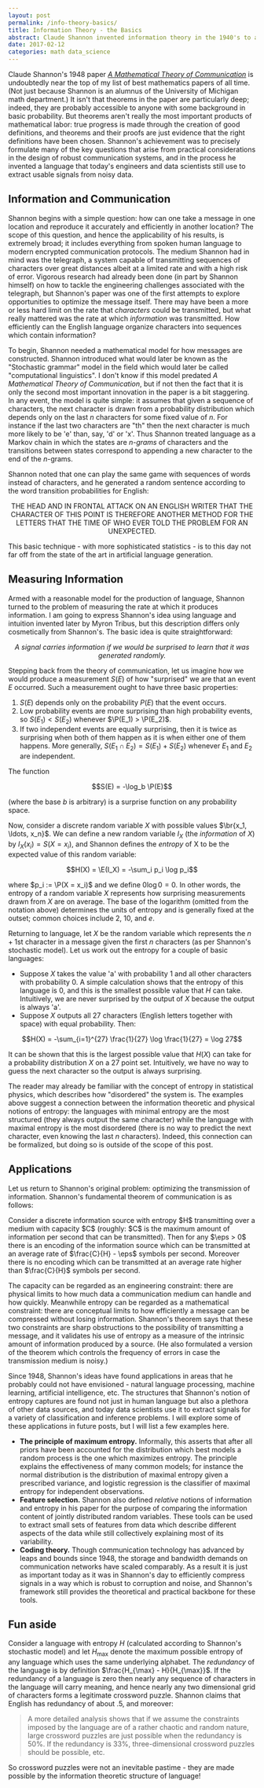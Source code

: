 ```yaml
---
layout: post
permalink: /info-theory-basics/
title: Information Theory - the Basics
abstract: Claude Shannon invented information theory in the 1940's to answer practical questions about the design of communication systems.  Today it is part of the foundation of computational linguistics and machine learning, as well as the theory of dynamical systems and the very idea of computation itself.
date: 2017-02-12
categories: math data_science
---
```


Claude Shannon's 1948 paper [*A Mathematical Theory of Communication*][1] is undoubtedly near the top of my list of best mathematics papers of all time.  (Not just because Shannon is an alumnus of the University of Michigan math department.)  It isn't that theorems in the paper are particularly deep; indeed, they are probably accessible to anyone with some background in basic probability.  But theorems aren't really the most important products of mathematical labor: true progress is made through the creation of good definitions, and theorems and their proofs are just evidence that the right definitions have been chosen.  Shannon's achievement was to precisely formulate many of the key questions that arise from practical considerations in the design of robust communication systems, and in the process he invented a language that today's engineers and data scientists still use to extract usable signals from noisy data.

## Information and Communication
Shannon begins with a simple question: how can one take a message in one location and reproduce it accurately and efficiently in another location?  The scope of this question, and hence the applicability of his results, is extremely broad; it includes everything from spoken human language to modern encrypted communication protocols.  The medium Shannon had in mind was the telegraph, a system capable of transmitting sequences of characters over great distances albeit at a limited rate and with a high risk of error.  Vigorous research had already been done (in part by Shannon himself) on how to tackle the engineering challenges associated with the telegraph, but Shannon's paper was one of the first attempts to explore opportunities to optimize the message itself.  There may have been a more or less hard limit on the rate that *characters* could be transmitted, but what really mattered was the rate at which *information* was transmitted.  How efficiently can the English language organize characters into sequences which contain information?

To begin, Shannon needed a mathematical model for how messages are constructed.  Shannon introduced what would later be known as the "Stochastic grammar" model in the field which would later be called "computational linguistics".  I don't know if this model predated *A Mathematical Theory of Communication*, but if not then the fact that it is only the second most important innovation in the paper is a bit staggering.  In any event, the model is quite simple: it assumes that given a sequence of characters, the next character is drawn from a probability distribution which depends only on the last $n$ characters for some fixed value of $n$.  For instance if the last two characters are "th" then the next character is much more likely to be 'e' than, say, 'd' or 'x'.  Thus Shannon treated language as a Markov chain in which the states are *$n$-grams* of characters and the transitions between states correspond to appending a new character to the end of the $n$-grams.

Shannon noted that one can play the same game with sequences of words instead of characters, and he generated a random sentence according to the word transition probabilities for English:

<center><p>
THE HEAD AND IN FRONTAL ATTACK ON AN ENGLISH WRITER THAT THE CHARACTER OF THIS POINT IS THEREFORE ANOTHER METHOD FOR THE LETTERS THAT THE TIME OF WHO EVER TOLD THE PROBLEM FOR AN UNEXPECTED.
</p></center>

This basic technique - with more sophisticated statistics - is to this day not far off from the state of the art in artificial language generation.

## Measuring Information
Armed with a reasonable model for the production of language, Shannon turned to the problem of measuring the rate at which it produces information.  I am going to express Shannon's idea using language and intuition invented later by Myron Tribus, but this description differs only cosmetically from Shannon's.  The basic idea is quite straightforward:

<center>
<p><em>A signal carries information if we would be surprised to learn that it was generated randomly.</em></p>
</center>

Stepping back from the theory of communication, let us imagine how we would produce a measurement $S(E)$ of how "surprised" we are that an event $E$ occurred.  Such a measurement ought to have three basic properties:

1. $S(E)$ depends only on the probability $P(E)$ that the event occurs.
2. Low probability events are more surprising than high probability events, so $S(E_1) < S(E_2)$ whenever $\P(E_1) > \P(E_2)$.
3. If two independent events are equally surprising, then it is twice as surprising when both of them happen as it is when either one of them happens.  More generally, $S(E_1 \cap E_2) = S(E_1) + S(E_2)$ whenever $E_1$ and $E_2$ are independent.

<div class="proposition">
The function

$$S(E) = -\log_b \P(E)$$

(where the base $b$ is arbitrary) is a surprise function on any probability space.
</div>

Now, consider a discrete random variable $X$ with possible values $\br{x_1, \ldots, x_n\}$.  We can define a new random variable $I_X$ (the *information* of $X$) by $I_X(x_i) = S(X = x_i)$, and Shannon defines the *entropy* of X to be the expected value of this random variable:

$$H(X) = \E(I_X) = -\sum_i p_i \log p_i$$

where $p_i := \P(X = x_i)$ and we define $0 \log 0 = 0$.  In other words, the entropy of a random variable $X$ represents how surprising measurements drawn from $X$ are on average.  The base of the logarithm (omitted from the notation above) determines the units of entropy and is generally fixed at the outset; common choices include $2$, $10$, and $e$.

Returning to language, let $X$ be the random variable which represents the $n+1$st character in a message given the first $n$ characters (as per Shannon's stochastic model).  Let us work out the entropy for a couple of basic languages:

* Suppose $X$ takes the value 'a' with probability $1$ and all other characters with probability $0$.  A simple calculation shows that the entropy of this language is $0$, and this is the smallest possible value that $H$ can take.  Intuitively, we are never surprised by the output of $X$ because the output is always 'a'.
* Suppose $X$ outputs all 27 characters (English letters together with space) with equal probability.  Then:

$$H(X) = -\sum_{i=1}^{27} \frac{1}{27} \log \frac{1}{27} = \log 27$$

It can be shown that this is the largest possible value that $H(X)$ can take for a probability distribution $X$ on a $27$ point set.  Intuitively, we have no way to guess the next character so the output is always surprising.

The reader may already be familiar with the concept of entropy in statistical physics, which describes how "disordered" the system is.  The examples above suggest a connection between the information theoretic and physical notions of entropy: the languages with minimal entropy are the most structured (they always output the same character) while the language with maximal entropy is the most disordered (there is no way to predict the next character, even knowing the last $n$ characters).  Indeed, this connection can be formalized, but doing so is outside of the scope of this post.

## Applications
Let us return to Shannon's original problem: optimizing the transmission of information.  Shannon's fundamental theorem of communication is as follows:

<div class="theorem">
Consider a discrete information source with entropy $H$ transmitting over a medium with capacity $C$ (roughly: $C$ is the maximum amount of information per second that can be transmitted).  Then for any $\eps > 0$ there is an encoding of the information source which can be transmitted at an average rate of $\frac{C}{H} - \eps$ symbols per second.  Moreover there is no encoding which can be transmitted at an average rate higher than $\frac{C}{H}$ symbols per second.
</div>

The capacity can be regarded as an engineering constraint: there are physical limits to how much data a communication medium can handle and how quickly.  Meanwhile entropy can be regarded as a mathematical constraint: there are conceptual limits to how efficiently a message can be compressed without losing information.  Shannon's theorem says that these two constraints are sharp obstructions to the possibility of transmitting a message, and it validates his use of entropy as a measure of the intrinsic amount of information produced by a source.  (He also formulated a version of the theorem which controls the frequency of errors in case the transmission medium is noisy.)

Since 1948, Shannon's ideas have found applications in areas that he probably could not have envisioned - natural language processing, machine learning, artificial intelligence, etc.  The structures that Shannon's notion of entropy captures are found not just in human language but also a plethora of other data sources, and today data scientists use it to extract signals for a variety of classification and inference problems.  I will explore some of these applications in future posts, but I will list a few examples here.

* **The principle of maximum entropy.** Informally, this asserts that after all priors have been accounted for the distribution which best models a random process is the one which maximizes entropy.  The principle explains the effectiveness of many common models; for instance the normal distribution is the distribution of maximal entropy given a prescribed variance, and logistic regression is the classifier of maximal entropy for independent observations.
* **Feature selection.** Shannon also defined *relative* notions of information and entropy in his paper for the purpose of comparing the information content of jointly distributed random variables.  These tools can be used to extract small sets of features from data which describe different aspects of the data while still collectively explaining most of its variability.
* **Coding theory.** Though communication technology has advanced by leaps and bounds since 1948, the storage and bandwidth demands on communication networks have scaled comparably.  As a result it is just as important today as it was in Shannon's day to efficiently compress signals in a way which is robust to corruption and noise, and Shannon's framework still provides the theoretical and practical backbone for these tools.

## Fun aside
Consider a language with entropy $H$ (calculated according to Shannon's stochastic model) and let $H_{\max}$ denote the maximum possible entropy of any language which uses the same underlying alphabet.  The *redundancy* of the language is by definition $\frac{H_{\max} - H}{H_{\max}}$.  If the redundancy of a language is zero then nearly any sequence of characters in the language will carry meaning, and hence nearly any two dimensional grid of characters forms a legitimate crossword puzzle.  Shannon claims that English has redundancy of about .5, and moreover:

> A more detailed analysis shows that if we assume the constraints imposed by the language are of a rather chaotic and random nature, large crossword puzzles are just possible when the redundancy is 50%. If the redundancy is 33%, three-dimensional crossword puzzles should be possible, etc.

So crossword puzzles were not an inevitable pastime - they are made possible by the information theoretic structure of language!


[1]: http://math.harvard.edu/~ctm/home/text/others/shannon/entropy/entropy.pdf "Shannon's original paper"
